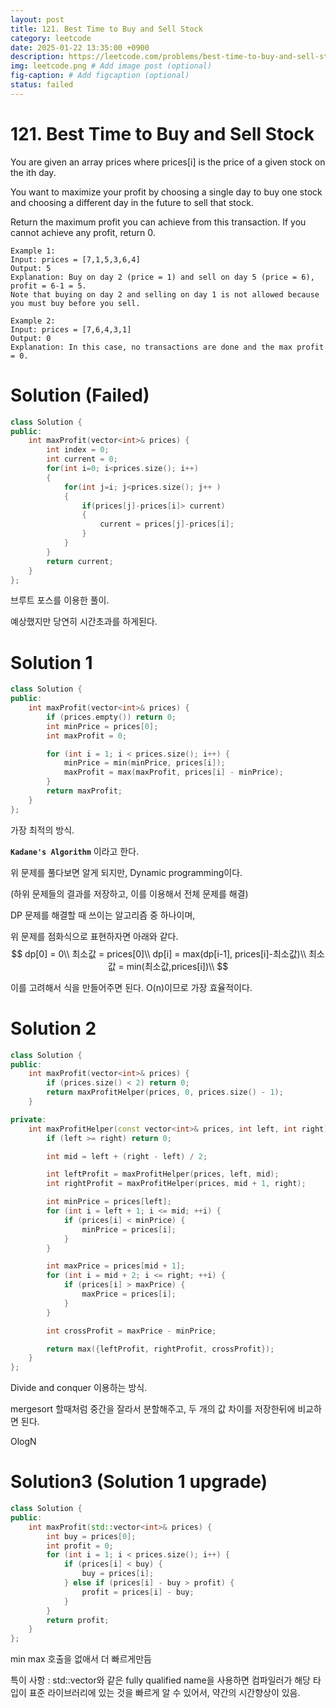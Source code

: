 ```yaml
---
layout: post
title: 121. Best Time to Buy and Sell Stock
category: leetcode
date: 2025-01-22 13:35:00 +0900
description: https://leetcode.com/problems/best-time-to-buy-and-sell-stock/description/?envType=company&envId=google&favoriteSlug=google-thirty-days
img: leetcode.png # Add image post (optional)
fig-caption: # Add figcaption (optional)
status: failed
---
```



# 121. Best Time to Buy and Sell Stock

You are given an array prices where prices[i] is the price of a given stock on the ith day.

You want to maximize your profit by choosing a single day to buy one stock and choosing a different day in the future to sell that stock.

Return the maximum profit you can achieve from this transaction. If you cannot achieve any profit, return 0.

 
```
Example 1:
Input: prices = [7,1,5,3,6,4]
Output: 5
Explanation: Buy on day 2 (price = 1) and sell on day 5 (price = 6), profit = 6-1 = 5.
Note that buying on day 2 and selling on day 1 is not allowed because you must buy before you sell.
```

```
Example 2:
Input: prices = [7,6,4,3,1]
Output: 0
Explanation: In this case, no transactions are done and the max profit = 0.
```


# Solution (Failed)

```cpp
class Solution {
public:
    int maxProfit(vector<int>& prices) {
        int index = 0;
        int current = 0;
        for(int i=0; i<prices.size(); i++)
        {
            for(int j=i; j<prices.size(); j++ )
            {
                if(prices[j]-prices[i]> current)
                {
                    current = prices[j]-prices[i];                
                }
            }
        }
        return current;
    }
};
```
브루트 포스를 이용한 풀이.

예상했지만 당연히 시간초과를 하게된다. 

# Solution 1
```cpp
class Solution {
public:
    int maxProfit(vector<int>& prices) {
        if (prices.empty()) return 0;
        int minPrice = prices[0]; 
        int maxProfit = 0; 

        for (int i = 1; i < prices.size(); i++) {
            minPrice = min(minPrice, prices[i]); 
            maxProfit = max(maxProfit, prices[i] - minPrice); 
        }
        return maxProfit;  
    }
};
```
가장 최적의 방식. 

**`Kadane's Algorithm`** 이라고 한다.

위 문제를 풀다보면 알게 되지만, Dynamic programming이다.

(하위 문제들의 결과를 저장하고, 이를 이용해서 전체 문제를 해결)

DP 문제를 해결할 때 쓰이는 알고리즘 중 하나이며, 

위 문제를 점화식으로 표현하자면 아래와 같다.
$$
dp[0] = 0\\
최소값 = prices[0]\\
dp[i] = max(dp[i-1], prices[i]-최소값)\\
최소값 = min(최소값,prices[i])\\
$$

이를 고려해서 식을 만들어주면 된다. O(n)이므로 가장 효율적이다. 

# Solution 2

```cpp
class Solution {
public:
    int maxProfit(vector<int>& prices) {
        if (prices.size() < 2) return 0;
        return maxProfitHelper(prices, 0, prices.size() - 1);
    }

private:
    int maxProfitHelper(const vector<int>& prices, int left, int right) {
        if (left >= right) return 0;

        int mid = left + (right - left) / 2;

        int leftProfit = maxProfitHelper(prices, left, mid);
        int rightProfit = maxProfitHelper(prices, mid + 1, right);

        int minPrice = prices[left];
        for (int i = left + 1; i <= mid; ++i) {
            if (prices[i] < minPrice) {
                minPrice = prices[i];
            }
        }

        int maxPrice = prices[mid + 1];
        for (int i = mid + 2; i <= right; ++i) {
            if (prices[i] > maxPrice) {
                maxPrice = prices[i];
            }
        }

        int crossProfit = maxPrice - minPrice;

        return max({leftProfit, rightProfit, crossProfit});
    }
};
```

Divide and conquer 이용하는 방식. 

mergesort 할때처럼 중간을 잘라서 분할해주고, 두 개의 값 차이를 저장한뒤에 비교하면 된다.

OlogN 



# Solution3 (Solution 1 upgrade)

```cpp
class Solution {
public:
    int maxProfit(std::vector<int>& prices) {
        int buy = prices[0];
        int profit = 0;
        for (int i = 1; i < prices.size(); i++) {
            if (prices[i] < buy) {
                buy = prices[i];
            } else if (prices[i] - buy > profit) {
                profit = prices[i] - buy;
            }
        }
        return profit;
    }
};
```

min max 호출을 없애서 더 빠르게만듬 

특이 사항 : std::vector와 같은 fully qualified name을 사용하면 컴파일러가 해당 타입이 표준 라이브러리에 있는 것을 빠르게 알 수 있어서, 약간의 시간향상이 있음. 